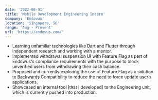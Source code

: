 ```yaml
---
date: '2022-08-01'
title: 'Mobile Development Engineering Intern'
company: 'Endowus'
location: 'Singapore, SG'
range: 'Aug - Present'
url: 'https://endowus.com/'
---
```


- Learning unfamiliar technologies like Dart and Flutter through independent research and working with a mentor.
- Implemented withdrawal suspension UI with Feature Flag as part of Endowus's compliance requirements with the purpose to block unverified users from withdrawing their cash balance.
- Proposed and currently exploring the use of Feature Flag as a solution to Backwards Compatibility to reduce the need to force update user’s applications.
- Showcased an internal tool [that I developed] to the Engineering unit, which is currently pushed into production.
